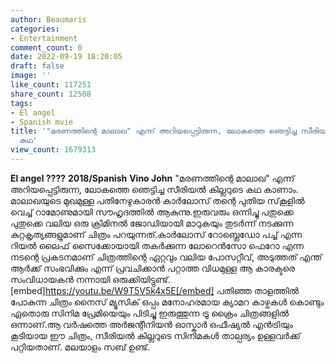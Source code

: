 ```yaml
---
author: Beaumaris
categories:
- Entertainment
comment_count: 0
date: 2022-09-19 18:20:05
draft: false
image: ''
like_count: 117251
share_count: 12508
tags:
- El angel
- Spanish mvie
title: '"മരണത്തിന്റെ മാലാഖ" എന്ന് അറിയപ്പെട്ടിരുന്ന, ലോകത്തെ ഞെട്ടിച്ച സീരിയൽ കില്ലറുടെ
  കഥ'
view_count: 1679313
---
```


**El angel ????** **2018/Spanish** **Vino John** "മരണത്തിന്റെ മാലാഖ" എന്ന് അറിയപ്പെട്ടിരുന്ന, ലോകത്തെ ഞെട്ടിച്ച സീരിയൽ കില്ലറുടെ കഥ കാണാം. മാലാഖയുടെ മുഖമുള്ള പതിനേഴുകാരൻ കാർലോസ് തന്റെ പുതിയ സ്‌കൂളിൽ വെച്ച് റാമോണുമായി സൗഹൃദത്തിൽ ആകുന്നു.ഇരുവരും ഒന്നിച്ചു പതുക്കെ പുതുക്കെ വലിയ ഒരു ക്രിമിനൽ ജോഡിയായി മാറുകയും തുടർന്ന് നടക്കുന്ന കുറ്റകൃത്യങ്ങളുമാണ് ചിത്രം പറയുന്നത്.കാർലോസ് റോബ്ലെഡോ പച്ച് എന്ന റിയൽ ലൈഫ് സൈക്കോയായി തകർക്കുന്ന ലോറെൻസോ ഫെറോ എന്ന നടന്റെ പ്രകടനമാണ് ചിത്രത്തിന്റെ ഏറ്റവും വലിയ പോസറ്റീവ്, അടുത്തത് എന്ത് ആർക്ക് സംഭവിക്കും എന്ന് പ്രവചിക്കാൻ പറ്റാത്ത വിധമുള്ള ആ കാരക്ടരെ സംവിധായകൻ നന്നായി ഒരുക്കിയിട്ടുണ്ട്. [embed]https://youtu.be/W9T5V5k4x5E[/embed] പതിഞ്ഞ താളത്തിൽ പോകുന്ന ചിത്രം നൈസ് മ്യൂസിക് ഒപ്പം മനോഹരമായ ക്യാമറ കാഴ്ചകൾ കൊണ്ടും ഏതൊരു സിനിമ പ്രേമിയെയും പിടിച്ചു ഇരുത്തുന്ന ട്രൂ ക്രൈം ചിത്രങ്ങളിൽ ഒന്നാണ്.ആ വർഷത്തെ അർജന്റീനിയൻ ഓസ്കാർ ഒഫീഷ്യൽ എൻട്രിയും കൂടിയായ ഈ ചിത്രം, സീരിയൽ കില്ലറുടെ സിനിമകൾ താല്പര്യം ഉള്ളവർക്ക് പറ്റിയതാണ്. മലയാളം സബ് ഉണ്ട്.